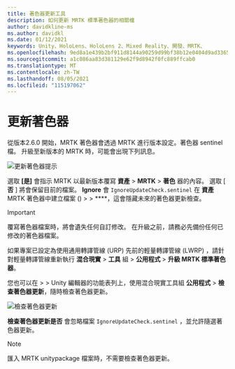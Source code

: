```yaml
---
title: 著色器更新工具
description: 如何更新 MRTK 標準著色器的相關檔
author: davidkline-ms
ms.author: davidkl
ms.date: 01/12/2021
keywords: Unity、HoloLens、HoloLens 2、Mixed Reality、開發、MRTK、
ms.openlocfilehash: 9ed8a1e439b2bf911d8144a90259d99bf38b12e0404d9ad3365152bed633042c
ms.sourcegitcommit: a1c086aa83d381129e62f9d8942f0fc889ffcab0
ms.translationtype: MT
ms.contentlocale: zh-TW
ms.lasthandoff: 08/05/2021
ms.locfileid: "115197062"
---
```

# <a name="updating-shaders"></a>更新著色器

從版本2.6.0 開始，MRTK 著色器會透過 MRTK 進行版本設定。著色器 sentinel 檔。 升級至新版本的 MRTK 時，可能會出現下列訊息。

![更新著色器提示](../images/tools/UpdateShaderPrompt.png)

選取 **[是]** 會指示 MRTK 以最新版本覆寫 **資產**  >  **MRTK**  >  **著色** 器的內容。 選取 [ **否** ] 將會保留目前的檔案。 **Ignore** 會 `IgnoreUpdateCheck.sentinel` 在 **資產** MRTK 著色器中建立檔案 ()  >    >  ****，這會隱藏未來的著色器更新檢查。

> [!IMPORTANT]
> 覆寫著色器檔案時，將會遺失任何自訂修改。 在升級之前，請務必先備份任何已修改的著色器檔案。
>
> 如果專案已設定為使用通用轉譯管線 (URP) 先前的輕量轉譯管線 (LWRP) ，請針對輕量轉譯管線重新執行 **混合現實** > **工具** 組 > **公用程式** >
>  **升級 MRTK 標準著色器**。

您也可以在  >    >  Unity 編輯器的功能表列上，使用混合現實工具組 **公用程式**  >  **檢查著色器更新**，隨時檢查著色器更新。

![檢查著色器更新](../images/tools/ShaderUpdateMenu.png)

**檢查著色器更新是否** 會忽略檔案 `IgnoreUpdateCheck.sentinel` ，並允許隨選著色器更新。

> [!NOTE]
> 匯入 MRTK unitypackage 檔案時，不需要檢查著色器更新。
